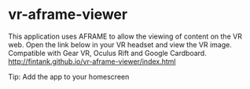 # vr-aframe-viewer

This application uses AFRAME to allow the viewing of content on the VR web.
Open the link below in your VR headset and view the VR image.
Compatible with Gear VR, Oculus Rift and Google Cardboard.
http://fintank.github.io/vr-aframe-viewer/index.html

Tip: Add the app to your homescreen